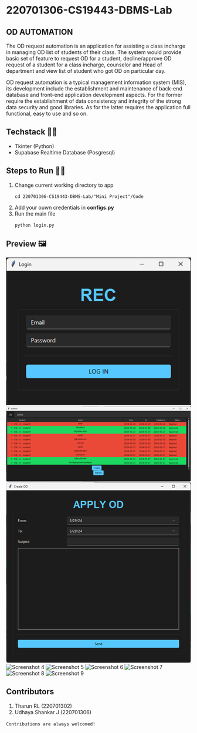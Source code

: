 ﻿# 220701306-CS19443-DBMS-Lab

## OD AUTOMATION
The OD request automation is an application for assisting a class incharge in managing OD list of students of their class. The system would provide basic set of feature to request OD for a student, decline/approve OD request of a student for a class incharge, counselor and Head of department and view list of student who got OD on particular day.

 OD request automation is a typical management information system (MIS), its development include the establishment and maintenance of back-end database and front-end application development aspects. For the former require the establishment of data consistency and integrity of the strong data security and good libraries. As for the latter requires the application full functional, easy to use and so on.

## Techstack 🧑‍💻
- Tkinter (Python)
- Supabase Realtime Database (Posgresql)

## Steps to Run 🏃‍♂️
1. Change current working directory to app
    ```
    cd 220701306-CS19443-DBMS-Lab/"Mini Project"/Code
    ```
2. Add your ouwn credentials in **configs.py**
3. Run the main file
    ```
    python login.py
    ```

## Preview 🖼️
![Screenshot 1](Screenshots/1LOGIN.png)
![Screenshot 2](Screenshots/2STUDENTSTATUS.png)
![Screenshot 3](Screenshots/3CREATING%20OD.png)
![Screenshot 4](Screenshots/)
![Screenshot 5](Screenshots/)
![Screenshot 6](Screenshots/)
![Screenshot 7](Screenshots/)
![Screenshot 8](Screenshots/)
![Screenshot 9](Screenshots/)

## Contributors
1. Tharun RL (220701302)
2. Udhaya Shankar J (220701306)

`Contributions are always welcomed!`
